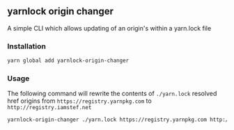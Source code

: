 ## yarnlock origin changer

A simple CLI which allows updating of an origin's within a yarn.lock file

### Installation
```sh
yarn global add yarnlock-origin-changer
```

### Usage

The following command will rewrite the contents of `./yarn.lock` resolved href origins from `https://registry.yarnpkg.com` to `http://registry.iamstef.net`

```sh
yarnlock-origin-changer ./yarn.lock https://registry.yarnpkg.com http://registry.iamstef.net
```
